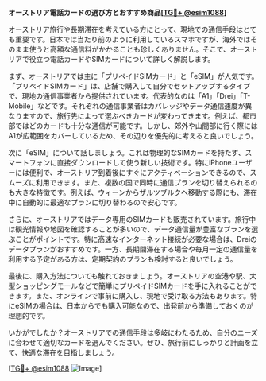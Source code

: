 **オーストリア電話カードの選び方とおすすめ商品[[TG💪+ @esim1088](https://t.me/s/esim1088)]**

オーストリア旅行や長期滞在を考えている方にとって、現地での通信手段はとても重要です。日本では当たり前のように利用しているスマホですが、海外ではそのまま使うと高額な通信料がかかることも珍しくありません。そこで、オーストリアで役立つ電話カードやSIMカードについて詳しく解説します。

まず、オーストリアでは主に「プリペイドSIMカード」と「eSIM」が人気です。「プリペイドSIMカード」は、店舗で購入して自分でセットアップするタイプで、現地の通信事業者から提供されています。代表的なのは「A1」「Drei」「T-Mobile」などです。それぞれの通信事業者はカバレッジやデータ通信速度が異なりますので、旅行先によって選ぶべきカードが変わってきます。例えば、都市部ではどのカードも十分な通信が可能です。しかし、郊外や山間部に行く際にはA1が広範囲をカバーしているため、その辺りを優先的に考えると良いでしょう。

次に「eSIM」について話しましょう。これは物理的なSIMカードを持たず、スマートフォンに直接ダウンロードして使う新しい技術です。特にiPhoneユーザーには便利で、オーストリア到着後にすぐにアクティベーションできるので、スムーズに利用できます。また、複数の国で同時に通信プランを切り替えられるのも大きな特徴です。例えば、ウィーンからザルツブルクへ移動する際にも、滞在中に自動的に最適なプランに切り替わるので安心です。

さらに、オーストリアではデータ専用のSIMカードも販売されています。旅行中は観光情報や地図を確認することが多いので、データ通信量が豊富なプランを選ぶことがポイントです。特に高速なインターネット接続が必要な場合は、Dreiのデータプランがおすすめです。一方、長期間滞在する場合や毎月一定の通信量を利用する予定がある方は、定期契約のプランも検討すると良いでしょう。

最後に、購入方法についても触れておきましょう。オーストリアの空港や駅、大型ショッピングモールなどで簡単にプリペイドSIMカードを手に入れることができます。また、オンラインで事前に購入し、現地で受け取る方法もあります。特にeSIMの場合は、日本からでも購入可能なので、出発前から準備しておくのが理想的です。

いかがでしたか？オーストリアでの通信手段は多岐にわたるため、自分のニーズに合わせて適切なカードを選んでください。ぜひ、旅行前にしっかりと計画を立て、快適な滞在を目指しましょう。

[[TG💪+ @esim1088](https://t.me/s/esim1088) ![Image](https://i.postimg.cc/Y0z9fWf4/image.png)]